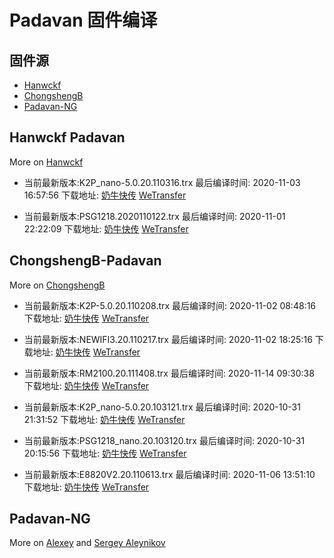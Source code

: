 # Padavan 固件编译

## 固件源

- [Hanwckf](#Hanwckf-Padavan)
- [ChongshengB](#ChongshengB-Padavan)
- [Padavan-NG](#Padavan-NG)

## Hanwckf Padavan
More on [Hanwckf](https://github.com/hanwckf/rt-n56u/)

* 当前最新版本:K2P_nano-5.0.20.110316.trx  最后编译时间: 2020-11-03 16:57:56  下载地址: [奶牛快传](https://cowtransfer.com/s/ecd623dd925b40)  [WeTransfer](https://we.tl/t-xWZF1jZToq)

* 当前最新版本:PSG1218.2020110122.trx  最后编译时间: 2020-11-01 22:22:09  下载地址: [奶牛快传](https://cowtransfer.com/s/b33d70302d1e49)  [WeTransfer](https://we.tl/t-YUroRb2IwF)


















## ChongshengB-Padavan
More on [ChongshengB](https://github.com/chongshengB/rt-n56u)



* 当前最新版本:K2P-5.0.20.110208.trx  最后编译时间: 2020-11-02 08:48:16  下载地址: [奶牛快传](https://cowtransfer.com/s/37790aa61b9b45)  [WeTransfer](https://we.tl/t-TTK7pbQqQd)

* 当前最新版本:NEWIFI3.20.110217.trx  最后编译时间: 2020-11-02 18:25:16  下载地址: [奶牛快传](https://cowtransfer.com/s/b48f0088d7474e)  [WeTransfer](https://we.tl/t-asKXwxHPZY)

* 当前最新版本:RM2100.20.111408.trx  最后编译时间: 2020-11-14 09:30:38  下载地址: [奶牛快传](https://cowtransfer.com/s/1afeb6a9f95542)  [WeTransfer](https://we.tl/t-jMiRpAUzpE)

* 当前最新版本:K2P_nano-5.0.20.103121.trx  最后编译时间: 2020-10-31 21:31:52  下载地址: [奶牛快传](https://cowtransfer.com/s/39839fd58cce4b)  [WeTransfer](https://we.tl/t-8j5trfwT4p)

* 当前最新版本:PSG1218_nano.20.103120.trx  最后编译时间: 2020-10-31 20:15:56  下载地址: [奶牛快传](https://cowtransfer.com/s/f298ba0e321d45)  [WeTransfer](https://we.tl/t-MZnlEwgeE7)

* 当前最新版本:E8820V2.20.110613.trx  最后编译时间: 2020-11-06 13:51:10  下载地址: [奶牛快传](https://cowtransfer.com/s/1a44b0f6d0b740)  [WeTransfer](https://we.tl/t-9oF8uM8gFa)












## Padavan-NG
More on [Alexey](https://gitlab.com/dm38/padavan-ng) and [Sergey Aleynikov](https://github.com/dur-randir/padavan-ng)
